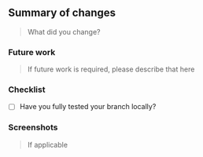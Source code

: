 ## Summary of changes 

> What did you change?

### Future work

> If future work is required, please describe that here

### Checklist

- [ ] Have you fully tested your branch locally?

### Screenshots

> If applicable
